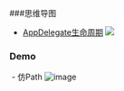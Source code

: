 ###思维导图
- [AppDelegate生命周期](https://github.com/gongjujun/MyCode/blob/master/%E6%80%9D%E7%BB%B4%E5%AF%BC%E5%9B%BE/AppDelegate%E7%94%9F%E5%91%BD%E5%91%A8%E6%9C%9F.png)
![](https://github.com/gongjujun/MyCode/blob/master/%E6%80%9D%E7%BB%B4%E5%AF%BC%E5%9B%BE/AppDelegate%E7%94%9F%E5%91%BD%E5%91%A8%E6%9C%9F.png)
### Demo
  - 仿Path
  ![image](https://github.com/gongjujun/MyCode/blob/master/Path/path.gif)
